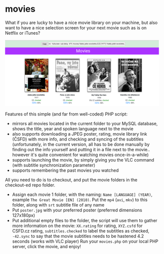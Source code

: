 # movies

What if you are lucky to have a nice movie library on your machine, but also want to have a nice selection screen for your next movie such as is on Netflix or iTunes?

![Screenshot of movies](https://github.com/lacimarsik/movies/blob/master/screen.png)

Features of this simple (and far from well-coded) PHP script:
* mirrors all movies located in the current folder to your MySQL database, shows the title, year and spoken language next to the movie
* also supports downloading a JPEG poster, rating, movie library link (ČSFD) with more info, and checking and syncing of the subtitles (unfortunately, in the current version, all has to be done manually by finding out the info yourself and putting it in a file next to the movie.. however it's quite convenient for watching movies once-in-a-while)
* supports launching the movie, by simply giving you the VLC command (with subtitle synchronization parameter)
* supports remembering the past movies you watched

All you need to do is to checkout, and put the movie folders in the checkout-ed repo folder.
* Assign each movie 1 folder, with the naming: `Name [LANGUAGE] (YEAR)`, example `The Great Movie [EN] (2010)`. Put the `mp4` (`avi`, `mkv`) to this folder, along with `srt` subtitle file of any name
* Put `poster.jpg` with your preferred poster (preferred dimensions 127x180px)
* Put additional empty files to the folder, the script will use them to gather more information on the movie: `XX.rating` for rating, `XYZ.csfd` for CSFD.cz rating, `subtitles.checked` to label the subtitles as checked, `-42.sync` to say that the movie subtitles needs to be hastened 4.2 seconds (works with VLC player)
Run your `movies.php` on your local PHP server, click the movie, and enjoy!